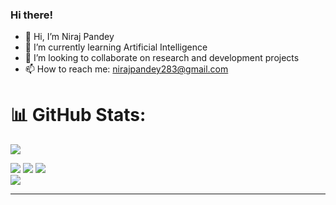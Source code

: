 ### Hi there!
- 👋 Hi, I’m Niraj Pandey 
- 🌱 I’m currently learning Artificial Intelligence 
- 💞️ I’m looking to collaborate on research and development projects
- 📫 How to reach me: nirajpandey283@gmail.com 

# 📊 GitHub Stats:

![](https://github-profile-summary-cards.vercel.app/api/cards/profile-details?username=nirazp1&theme=github)

![](https://github-profile-summary-cards.vercel.app/api/cards/repos-per-language?username=nirazp1&theme=github)
![](https://github-profile-summary-cards.vercel.app/api/cards/most-commit-language?username=nirazp1&theme=github)
![](https://github-readme-stats.vercel.app/api?username=nirazp1&theme=default&hide_border=false&include_all_commits=false&count_private=false)<br/>
![](https://github-readme-streak-stats.herokuapp.com/?user=nirazp1&theme=default&hide_border=false)<br/>



---

